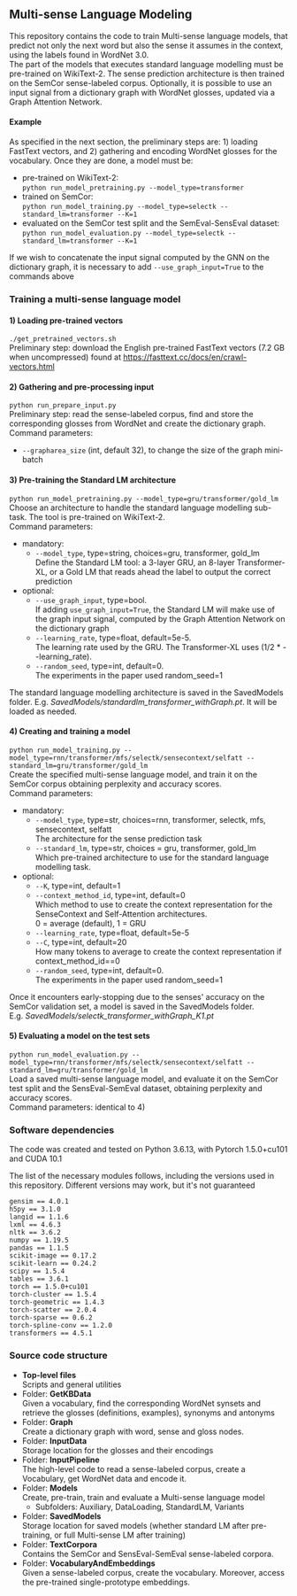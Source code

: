 ## Multi-sense Language Modeling

This repository contains the code to train Multi-sense language models, that predict not only the next word but also the sense it 
assumes in the context, using the labels found in WordNet 3.0.<br/>
The part of the models that executes standard language modelling must be pre-trained on WikiText-2. 
The sense prediction architecture is then trained on the SemCor sense-labeled corpus. 
Optionally, it is possible to use an input signal from a dictionary graph with WordNet glosses, updated via a Graph Attention Network.

#### Example
As specified in the next section, the preliminary steps are: 1) loading FastText vectors, and 2) gathering and encoding WordNet
glosses for the vocabulary. Once they are done, a model must be:
- pre-trained on WikiText-2: <br/>
  `python run_model_pretraining.py --model_type=transformer`
- trained on SemCor: <br/>
  `python run_model_training.py --model_type=selectk --standard_lm=transformer --K=1`
- evaluated on the SemCor test split and the SemEval-SensEval dataset: <br/>
  `python run_model_evaluation.py --model_type=selectk --standard_lm=transformer --K=1`

If we wish to concatenate the input signal computed by the GNN on the dictionary graph,
it is necessary to add `--use_graph_input=True` to the commands above


### Training a multi-sense language model

#### 1) Loading pre-trained vectors
`./get_pretrained_vectors.sh` <br/>
Preliminary step: download the English pre-trained FastText vectors (7.2 GB when uncompressed) found at https://fasttext.cc/docs/en/crawl-vectors.html

#### 2) Gathering and pre-processing input
`python run_prepare_input.py` <br/>
Preliminary step: read the sense-labeled corpus, find and store the corresponding glosses from WordNet and create the dictionary graph.<br/> 
Command parameters:
- `--grapharea_size` (int, default 32), to change the size of the graph mini-batch

#### 3) Pre-training the Standard LM architecture
`python run_model_pretraining.py --model_type=gru/transformer/gold_lm` <br/>
Choose an architecture to handle the standard language modelling sub-task. The tool is pre-trained on WikiText-2.<br/>
Command parameters:
* mandatory:
    - `--model_type`, type=string, choices=gru, transformer, gold_lm <br/>
      Define the Standard LM tool: a 3-layer GRU, an 8-layer Transformer-XL, or a Gold LM that reads
ahead the label to output the correct prediction
* optional:       
    - `--use_graph_input`, type=bool. <br/>
    If adding `use_graph_input=True`, the Standard LM will make use of the graph input signal, computed by the Graph Attention Network on the dictionary graph
    - `--learning_rate`, type=float, default=5e-5. <br/>
    The learning rate used by the GRU. The Transformer-XL uses (1/2 * --learning_rate).
    - `--random_seed`, type=int, default=0. <br/> The experiments in the paper used random_seed=1
    
The standard language modelling architecture is saved in the SavedModels folder. E.g. *SavedModels/standardlm_transformer_withGraph.pt*. 
It will be loaded as needed.


#### 4) Creating and training a model
`python run_model_training.py --model_type=rnn/transformer/mfs/selectk/sensecontext/selfatt --standard_lm=gru/transformer/gold_lm` <br/>
Create the specified multi-sense language model, and train it on the SemCor corpus obtaining perplexity and accuracy scores. <br/>
Command parameters:
* mandatory:
     - `--model_type`, type=str, choices=rnn, transformer, selectk, mfs, sensecontext, selfatt <br/>
    The architecture for the sense prediction task
     - `--standard_lm`, type=str, choices = gru, transformer, gold_lm <br/>
    Which pre-trained architecture to use for the standard language modelling task.
* optional:
     - `--K`, type=int, default=1
     - `--context_method_id`, type=int, default=0 <br/>
       Which method to use to create the context representation for the SenseContext and Self-Attention architectures. <br/>
       0 = average (default), 1 = GRU
     - `--learning_rate`, type=float, default=5e-5
     - `--C`, type=int, default=20 <br/>
       How many tokens to average to create the context representation if context_method_id==0
     - `--random_seed`, type=int, default=0. <br/> The experiments in the paper used random_seed=1
    
Once it encounters early-stopping due to the senses' accuracy on the SemCor validation set, a model is saved in the SavedModels folder. <br/>
E.g. *SavedModels/selectk_transformer_withGraph_K1.pt*

#### 5) Evaluating a model on the test sets
`python run_model_evaluation.py --model_type=rnn/transformer/mfs/selectk/sensecontext/selfatt --standard_lm=gru/transformer/gold_lm` <br/>
Load a saved multi-sense language model, and evaluate it on the SemCor test split and the SensEval-SemEval dataset, obtaining perplexity and accuracy scores. <br/>
Command parameters: identical to 4)



### Software dependencies
The code was created and tested on Python 3.6.13, with Pytorch 1.5.0+cu101 and CUDA 10.1 

The list of the necessary modules follows, including the versions used in this repository.
Different versions may work, but it's not guaranteed
```    
gensim == 4.0.1
h5py == 3.1.0
langid == 1.1.6
lxml == 4.6.3
nltk == 3.6.2
numpy == 1.19.5
pandas == 1.1.5
scikit-image == 0.17.2
scikit-learn == 0.24.2
scipy == 1.5.4   
tables == 3.6.1
torch == 1.5.0+cu101
torch-cluster == 1.5.4
torch-geometric == 1.4.3
torch-scatter == 2.0.4
torch-sparse == 0.6.2
torch-spline-conv == 1.2.0
transformers == 4.5.1
```

### Source code structure
- **Top-level files** <br/>
    Scripts and general utilities
- Folder: **GetKBData** <br/>
    Given a vocabulary, find the corresponding WordNet synsets and retrieve the glosses (definitions, examples), synonyms and antonyms
- Folder: **Graph** <br/>
    Create a dictionary graph with word, sense and gloss nodes.   
- Folder: **InputData** <br/>
  Storage location for the glosses and their encodings
- Folder: **InputPipeline** <br/>
  The high-level code to read a sense-labeled corpus, create a Vocabulary, get WordNet data and encode it.
- Folder: **Models** <br/>
  Create, pre-train, train and evaluate a Multi-sense language model
  - Subfolders: Auxiliary, DataLoading, StandardLM, Variants
- Folder: **SavedModels** <br/>
  Storage location for saved models (whether standard LM after pre-training, or full Multi-sense LM after training)
- Folder: **TextCorpora** <br/>
    Contains the SemCor and SensEval-SemEval sense-labeled corpora.
- Folder: **VocabularyAndEmbeddings** <br/>
    Given a sense-labeled corpus, create the vocabulary. Moreover, access the pre-trained single-prototype embeddings.